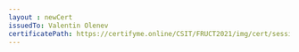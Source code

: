 ```yaml
--- 
layout : newCert 
issuedTo: Valentin Olenev 
certificatePath: https://certifyme.online/CSIT/FRUCT2021/img/cert/sessionchair/ValentinOlenev_ab8a4.png
--- 
```

